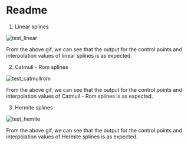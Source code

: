 # Readme

1. Linear splines


![test_linear](https://user-images.githubusercontent.com/60118869/135710496-223f5175-ddf5-46bf-a321-cebccd58351f.gif)

From the above gif, we can see that the output for the control points and interpolation values of linear splines is as expected.

2. Catmull - Rom splines


![test_catmullrom](https://user-images.githubusercontent.com/60118869/135710626-00efaa5d-bdb3-4ad1-8a1b-eab2fb9af88a.gif)

From the above gif, we can see that the output for the control points and interpolation values of Catmull - Rom splines is as expected.

3. Hermite splines


![test_hemite](https://user-images.githubusercontent.com/60118869/135710787-dc646ae2-e975-4fb4-8b71-dce0005a7d97.gif)


From the above gif, we can see that the output for the control points and interpolation values of Hermite splines is as expected.





